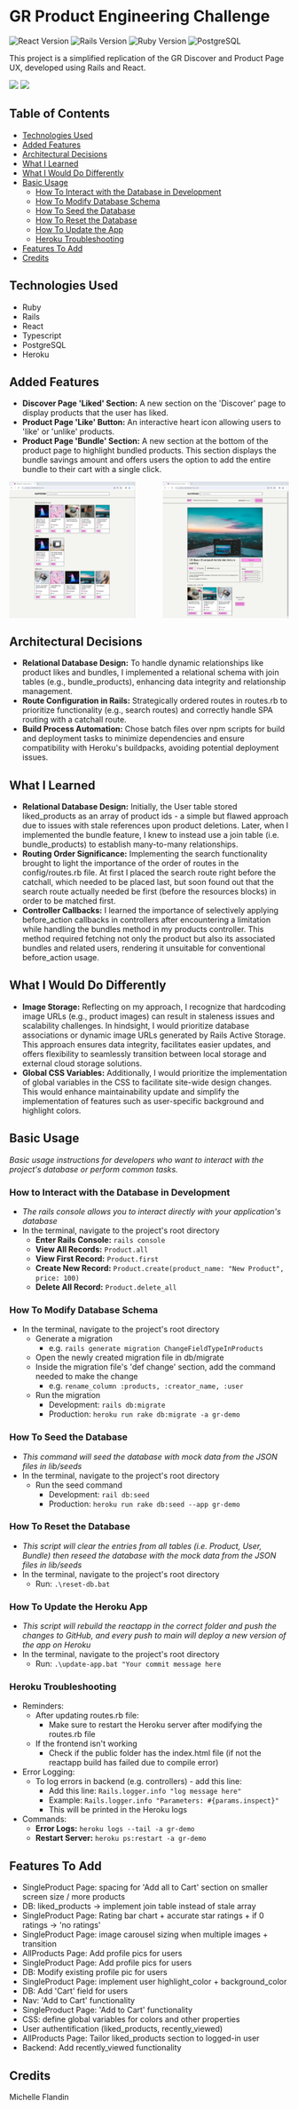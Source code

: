 # GR Product Engineering Challenge 

![React Version](https://img.shields.io/badge/react-18.2.0-blue.svg)
![Rails Version](https://img.shields.io/badge/rails-7.1.3-red.svg)
![Ruby Version](https://img.shields.io/badge/ruby-3.2.3-red.svg)
![PostgreSQL](https://img.shields.io/badge/Database-PostgreSQL-blue.svg)

This project is a simplified replication of the GR Discover and Product Page UX, developed using Rails and React.

<a href="https://gr-demo.michellef.dev/" target="_blank"><img src="https://img.shields.io/badge/Demo-Frontend-blue?style=for-the-badge&logo=react"></a>
<a href="https://gr-demo.michellef.dev/api" target="_blank"><img src="https://img.shields.io/badge/Demo-Backend-red?style=for-the-badge&logo=ruby"></a>




## Table of Contents
- [Technologies Used](#technologies-used)
- [Added Features](#added-features)
- [Architectural Decisions](#architectural-decisions)
- [What I Learned](#what-i-learned)
- [What I Would Do Differently](#what-i-would-do-differently)
- [Basic Usage](#basic-usage)
  - [How To Interact with the Database in Development](#how-to-interact-with-db)
  - [How To Modify Database Schema](#how-to-modify-db)
  - [How To Seed the Database](#how-to-seed-db)
  - [How To Reset the Database](#how-to-reset-db)
  - [How To Update the App](#how-to-update-app)
  - [Heroku Troubleshooting](#heroku-troubleshooting)
- [Features To Add](#features-to-add)
- [Credits](#credits)


## Technologies Used<a name="technologies-used"></a>
  - Ruby
  - Rails
  - React
  - Typescript
  - PostgreSQL
  - Heroku
  

## Added Features<a name="added-features"></a>
- **Discover Page 'Liked' Section:** A new section on the 'Discover' page to display products that the user has liked.
- **Product Page 'Like' Button:** An interactive heart icon allowing users to 'like' or 'unlike' products.
- **Product Page 'Bundle' Section:** A new section at the bottom of the product page to highlight bundled products. This section displays the bundle savings amount and offers users the option to add the entire bundle to their cart with a single click.
<div style="display: flex; justify-content: space-between;">
  <img src="screenshots/GR-Demo-Screenshot-Discover-Page.png" style="width: 45%; margin-right: 10px;" alt="Discover Page Screenshot" />
  <img src="screenshots/GR-Demo-Screenshot-Product-Page.png" style="width: 45%;" alt="Product Page Screenshot" />
</div>


## Architectural Decisions<a name="architectural-decisions"></a>
- **Relational Database Design:** To handle dynamic relationships like product likes and bundles, I implemented a relational schema with join tables (e.g., bundle_products), enhancing data integrity and relationship management.
- **Route Configuration in Rails:** Strategically ordered routes in routes.rb to prioritize functionality (e.g., search routes) and correctly handle SPA routing with a catchall route.
- **Build Process Automation:** Chose batch files over npm scripts for build and deployment tasks to minimize dependencies and ensure compatibility with Heroku's buildpacks, avoiding potential deployment issues.


## What I Learned<a name="what-I-learned"></a>
 - **Relational Database Design:** Initially, the User table stored liked_products as an array of product ids - a simple but flawed approach due to issues with stale references upon product deletions. Later, when I implemented the bundle feature, I knew to instead use a join table (i.e. bundle_products) to establish many-to-many relationships.
- **Routing Order Significance:** Implementing the search functionality brought to light the importance of the order of routes in the config/routes.rb file. At first I placed the search route right before the catchall, which needed to be placed last, but soon found out that the search route actually needed be first (before the resources blocks) in order to be matched first. 
- **Controller Callbacks:** I learned the importance of selectively applying before_action callbacks in controllers after encountering a limitation while handling the bundles method in my products controller. This method required fetching not only the product but also its associated bundles and related users, rendering it unsuitable for conventional before_action usage.


## What I Would Do Differently<a name="what-i-would-do-differently"></a>
- **Image Storage:** Reflecting on my approach, I recognize that hardcoding image URLs (e.g., product images) can result in staleness issues and scalability challenges. In hindsight, I would prioritize database associations or dynamic image URLs generated by Rails Active Storage. This approach ensures data integrity, facilitates easier updates, and offers flexibility to seamlessly transition between local storage and external cloud storage solutions.
- **Global CSS Variables:** Additionally, I would prioritize the implementation of global variables in the CSS to facilitate site-wide design changes.  This would enhance maintainability update and simplify the implementation of features such as user-specific background and highlight colors.


## Basic Usage<a name="basic-usage"></a>
*Basic usage instructions for developers who want to interact with the project's database or perform common tasks.*
### How to Interact with the Database in Development<a name="how-to-interact-with-db"></a>
- *The rails console allows you to interact directly with your application's database*
- In the terminal, navigate to the project's root directory
  - **Enter Rails Console:** `rails console`
  - **View All Records:** `Product.all`
  - **View First Record:** `Product.first`
  - **Create New Record:** `Product.create(product_name: "New Product", price: 100)`
  - **Delete All Record:** `Product.delete_all`


### How To Modify Database Schema<a name="how-to-modify-db"></a>
- In the terminal, navigate to the project's root directory
  - Generate a migration
    - e.g. `rails generate migration ChangeFieldTypeInProducts`
  - Open the newly created migration file in db/migrate
  - Inside the migration file's 'def change' section, add the command needed to make the change
    - e.g. `rename_column :products, :creator_name, :user`
  - Run the migration
    - Development: `rails db:migrate`
    - Production: `heroku run rake db:migrate -a gr-demo`


### How To Seed the Database<a name="how-to-seed-db"></a>
- *This command will seed the database with mock data from the JSON files in lib/seeds*
- In the terminal, navigate to the project's root directory
  - Run the seed command
    - Development: `rail db:seed`
    - Production: `heroku run rake db:seed --app gr-demo`


### How To Reset the Database<a name="how-to-reset-db"></a>
- *This script will clear the entries from all tables (i.e. Product, User, Bundle) then reseed the database with the mock data from the JSON files in lib/seeds*
- In the terminal, navigate to the project's root directory
  - Run: `.\reset-db.bat`


### How To Update the Heroku App<a name="how-to-update-app"></a>
- *This script will rebuild the reactapp in the correct folder and push the changes to GitHub, and every push to main will deploy a new version of the app on Heroku*
- In the terminal, navigate to the project's root directory
  - Run: `.\update-app.bat "Your commit message here`


### Heroku Troubleshooting<a name="heroku-troubleshooting"></a>
- Reminders:
  - After updating routes.rb file: 
    - Make sure to restart the Heroku server after modifying the routes.rb file 
  - If the frontend isn't working
    - Check if the public folder has the index.html file (if not the reactapp build has failed due to compile error)
- Error Logging: 
  - To log errors in backend (e.g. controllers) - add this line: 
    - Add this line: `Rails.logger.info "log message here"`
    - Example: `Rails.logger.info "Parameters: #{params.inspect}"`
    - This will be printed in the Heroku logs
- Commands:
  - **Error Logs:** `heroku logs --tail -a gr-demo`
  - **Restart Server:** `heroku ps:restart -a gr-demo`


## Features To Add <a name="features-to-add"></a>
- SingleProduct Page: spacing for 'Add all to Cart' section on smaller screen size / more products
- DB: liked_products -> implement join table instead of stale array
- SingleProduct Page: Rating bar chart + accurate star ratings + if 0 ratings -> 'no ratings'
- SingleProduct Page: image carousel sizing when multiple images + transition
- AllProducts Page: Add profile pics for users
- SingleProduct Page: Add profile pics for users
- DB: Modify existing profile pic for users
- SingleProduct Page: implement user highlight_color + background_color
- DB: Add 'Cart' field for users
- Nav: 'Add to Cart' functionality
- SingleProduct Page: 'Add to Cart' functionality
- CSS: define global variables for colors and other properties
- User authentification (liked_products, recently_viewed)
- AllProducts Page: Tailor liked_products section to logged-in user
- Backend: Add recently_viewed functionality


## Credits <a name="credits"></a>
Michelle Flandin